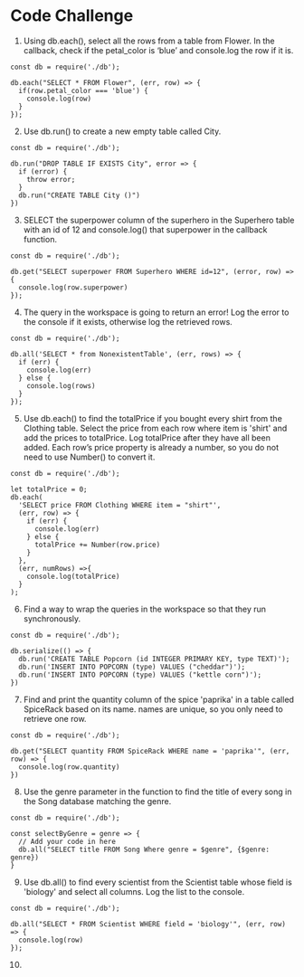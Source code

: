 # Code Challenge

1.  Using db.each(), select all the rows from a table from Flower. In the callback, check if the petal_color is ‘blue’ and console.log the row if it is.

```
const db = require('./db');

db.each("SELECT * FROM Flower", (err, row) => {
  if(row.petal_color === 'blue') {
    console.log(row)
  }
});
```

2. Use db.run() to create a new empty table called City.

```
const db = require('./db');

db.run("DROP TABLE IF EXISTS City", error => {
  if (error) {
    throw error;
  }
  db.run("CREATE TABLE City ()")
})
```

3. SELECT the superpower column of the superhero in the Superhero table with an id of 12 and console.log() that superpower in the callback function.

```
const db = require('./db');

db.get("SELECT superpower FROM Superhero WHERE id=12", (error, row) => {
  console.log(row.superpower)
});
```

4. The query in the workspace is going to return an error! Log the error to the console if it exists, otherwise log the retrieved rows.

```
const db = require('./db');

db.all('SELECT * from NonexistentTable', (err, rows) => {
  if (err) {
    console.log(err)
  } else {
    console.log(rows)
  }
});
```

5. Use db.each() to find the totalPrice if you bought every shirt from the Clothing table. Select the price from each row where item is 'shirt' and add the prices to totalPrice. Log totalPrice after they have all been added. Each row’s price property is already a number, so you do not need to use Number() to convert it.

```
const db = require('./db');

let totalPrice = 0;
db.each(
  'SELECT price FROM Clothing WHERE item = "shirt"',
  (err, row) => {
    if (err) {
      console.log(err)
    } else {
      totalPrice += Number(row.price)
    }
  },
  (err, numRows) =>{
    console.log(totalPrice)
  }
);
```

6. Find a way to wrap the queries in the workspace so that they run synchronously.

```
const db = require('./db');

db.serialize(() => {
  db.run('CREATE TABLE Popcorn (id INTEGER PRIMARY KEY, type TEXT)');
  db.run('INSERT INTO POPCORN (type) VALUES ("cheddar")');
  db.run('INSERT INTO POPCORN (type) VALUES ("kettle corn")');
})
```

7. Find and print the quantity column of the spice 'paprika' in a table called SpiceRack based on its name. names are unique, so you only need to retrieve one row.

```
const db = require('./db');

db.get("SELECT quantity FROM SpiceRack WHERE name = 'paprika'", (err, row) => {
  console.log(row.quantity)
})
```

8. Use the genre parameter in the function to find the title of every song in the Song database matching the genre.

```
const db = require('./db');

const selectByGenre = genre => {
  // Add your code in here
  db.all("SELECT title FROM Song Where genre = $genre", {$genre: genre})
}
```

9. Use db.all() to find every scientist from the Scientist table whose field is 'biology' and select all columns. Log the list to the console.

```
const db = require('./db');

db.all("SELECT * FROM Scientist WHERE field = 'biology'", (err, row) => {
  console.log(row)
});
```

10.
